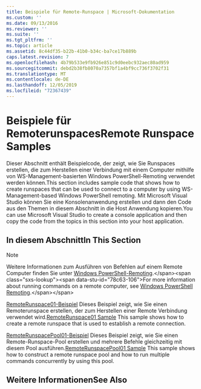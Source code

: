 ```yaml
---
title: Beispiele für Remote-Runspace | Microsoft-Dokumentation
ms.custom: ''
ms.date: 09/13/2016
ms.reviewer: ''
ms.suite: ''
ms.tgt_pltfrm: ''
ms.topic: article
ms.assetid: 8c44df35-b22b-41b0-b34c-ba7ce17b889b
caps.latest.revision: 7
ms.openlocfilehash: 4b79b533e9fb926e851c9d0eebc932aec80ad959
ms.sourcegitcommit: debd2b38fb8070a7357bf1a4bf9cc736f3702f31
ms.translationtype: MT
ms.contentlocale: de-DE
ms.lasthandoff: 12/05/2019
ms.locfileid: "72367439"
---
```

# <a name="remote-runspace-samples"></a><span data-ttu-id="78c63-102">Beispiele für Remoterunspaces</span><span class="sxs-lookup"><span data-stu-id="78c63-102">Remote Runspace Samples</span></span>

<span data-ttu-id="78c63-103">Dieser Abschnitt enthält Beispielcode, der zeigt, wie Sie Runspaces erstellen, die zum Herstellen einer Verbindung mit einem Computer mithilfe von WS-Management-basierten Windows PowerShell-Remoting verwendet werden können.</span><span class="sxs-lookup"><span data-stu-id="78c63-103">This section includes sample code that shows how to create runspaces that can be used to connect to a computer by using WS-Management-based Windows PowerShell remoting.</span></span> <span data-ttu-id="78c63-104">Mit Microsoft Visual Studio können Sie eine Konsolenanwendung erstellen und dann den Code aus den Themen in diesem Abschnitt in die Host Anwendung kopieren.</span><span class="sxs-lookup"><span data-stu-id="78c63-104">You can use Microsoft Visual Studio to create a console application and then copy the code from the topics in this section into your host application.</span></span>

## <a name="in-this-section"></a><span data-ttu-id="78c63-105">In diesem Abschnitt</span><span class="sxs-lookup"><span data-stu-id="78c63-105">In This Section</span></span>

> [!NOTE]
> <span data-ttu-id="78c63-106">Weitere Informationen zum Ausführen von Befehlen auf einem Remote Computer finden Sie unter [Windows PowerShell-Remoting](https://msdn.microsoft.com/en-us/library/ee706563(v=vs.85).aspx).</span><span class="sxs-lookup"><span data-stu-id="78c63-106">For more information about running commands on a remote computer, see [Windows PowerShell Remoting](https://msdn.microsoft.com/en-us/library/ee706563(v=vs.85).aspx).</span></span>

 <span data-ttu-id="78c63-107">[RemoteRunspace01-Beispiel](./remoterunspace01-sample.md) Dieses Beispiel zeigt, wie Sie einen Remoterunspace erstellen, der zum Herstellen einer Remote Verbindung verwendet wird.</span><span class="sxs-lookup"><span data-stu-id="78c63-107">[RemoteRunspace01 Sample](./remoterunspace01-sample.md) This sample shows how to create a remote runspace that is used to establish a remote connection.</span></span>

 <span data-ttu-id="78c63-108">[RemoteRunspacePool01-Beispiel](./remoterunspacepool01-sample.md) Dieses Beispiel zeigt, wie Sie einen Remote-Runspace-Pool erstellen und mehrere Befehle gleichzeitig mit diesem Pool ausführen.</span><span class="sxs-lookup"><span data-stu-id="78c63-108">[RemoteRunspacePool01 Sample](./remoterunspacepool01-sample.md) This sample shows how to construct a remote runspace pool and how to run multiple commands concurrently by using this pool.</span></span>

## <a name="see-also"></a><span data-ttu-id="78c63-109">Weitere Informationen</span><span class="sxs-lookup"><span data-stu-id="78c63-109">See Also</span></span>
